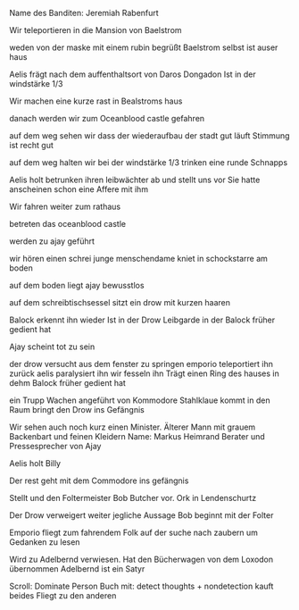 Name des Banditen: Jeremiah Rabenfurt

Wir teleportieren in die Mansion von Baelstrom

weden von der maske mit einem rubin begrüßt
Baelstrom selbst ist auser haus

Aelis frägt nach dem auffenthaltsort von Daros Dongadon
Ist in der windstärke 1/3

Wir machen eine kurze rast in Bealstroms haus

danach werden wir zum Oceanblood castle gefahren

auf dem weg sehen wir dass der wiederaufbau der stadt gut läuft
Stimmung ist recht gut

auf dem weg halten wir bei der windstärke 1/3 
trinken eine runde Schnapps

Aelis holt betrunken ihren leibwächter ab und stellt uns vor
Sie hatte anscheinen schon eine Affere mit ihm

Wir fahren weiter zum rathaus

betreten das oceanblood castle

werden zu ajay geführt

wir hören einen schrei
junge menschendame kniet in schockstarre am boden

auf dem boden liegt ajay bewusstlos

auf dem schreibtischsessel sitzt ein drow mit kurzen haaren

Balock erkennt ihn wieder
Ist in der Drow Leibgarde in der Balock früher gedient hat

Ajay scheint tot zu sein

der drow versucht aus dem fenster zu springen
emporio teleportiert ihn zurück
aelis paralysiert ihn wir fesseln ihn
Trägt einen Ring des hauses in dehm Balock früher gedient hat

ein Trupp Wachen angeführt von Kommodore Stahlklaue kommt in den Raum
bringt den Drow ins Gefängnis

Wir sehen auch noch kurz einen Minister. Älterer Mann mit grauem Backenbart und feinen Kleidern
Name: Markus Heimrand
Berater und Pressesprecher von Ajay

Aelis holt Billy

Der rest geht mit dem Commodore ins gefängnis

Stellt und den Foltermeister Bob Butcher vor. Ork in Lendenschurtz

Der Drow verweigert weiter jegliche Aussage
Bob beginnt mit der Folter

Emporio fliegt zum fahrendem Folk auf der suche nach zaubern um Gedanken zu lesen

Wird zu Adelbernd verwiesen. Hat den Bücherwagen von dem Loxodon übernommen
Adelbernd ist ein Satyr

Scroll: Dominate Person
Buch mit: detect thoughts + nondetection
kauft beides
Fliegt zu den anderen

